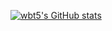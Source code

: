 [![wbt5's GitHub stats](https://github-readme-stats.vercel.app/api?username=wbt5&show_icons=true&theme=default&include_all_commits=true&)](https://github.com/wbt5/wbt5)
